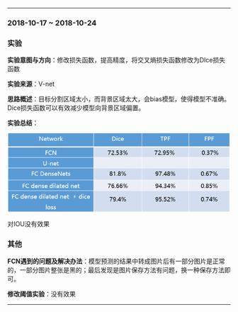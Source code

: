 ﻿
---
### 2018-10-17 ~ 2018-10-24

###  **实验** 

**实验意图与方向**：修改损失函数，提高精度，将交叉熵损失函数修改为DIce损失函数

**实验来源**：V-net

**思路概述**：目标分割区域太小，而背景区域太大，会bias模型，使得模型不准确。Dice损失函数可以有效减少模型向背景区域偏置。

**实验总结**：

![结果](./picture/jieguo.png)

对IOU没有效果
### **其他**
**FCN遇到的问题及解决办法**：模型预测的结果中转成图片后有一部分图片是正常的，一部分图片整张是黑的；最后发现是图片保存方法有问题，换一种保存方法即可。

**修改阈值实验**：没有效果

---
